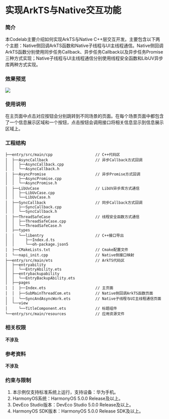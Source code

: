 # 实现ArkTS与Native交互功能

### 简介

本Codelab主要介绍如何实现ArkTS与Native C++层交互开发。主要包含以下两个主题：Native侧回调ArkTS函数和Native子线程与UI主线程通信。Native侧回调ArkTS函数分别使用同步任务Callback、异步任务Callback以及异步任务Promise三种方式实现；Native子线程与UI主线程通信分别使用线程安全函数和LibUV异步库两种方式实现。

### 效果预览

![](screenshots/device/native_case.gif)

### 使用说明

在主页面中点击对应按钮会分别跳转到不同场景的页面。在每个场景页面中都包含了一个信息展示区域和一个按钮，点击按钮会调用接口将相关信息显示到信息展示区域上。

### 工程结构

```
├──entry/src/main/cpp                   // C++代码区
│  ├──AsyncCallback                     // 异步Callback方式回调
│  │  ├──AsyncCallback.cpp                
│  │  └──AsyncCallback.h  
│  ├──AsyncPromise                      // 异步Promise方式回调
│  │  ├──AsyncPromise.cpp                
│  │  └──AsyncPromise.h  
│  ├──LibUvCase                         // LibUV异步库方式通信
│  │  ├──LibUvCase.cpp                
│  │  └──LibUvCase.h  
│  ├──SyncCallback                      // 同步Callback方式回调
│  │  ├──SyncCallback.cpp                
│  │  └──SyncCallback.h  
│  ├──ThreadSafeCase                    // 线程安全函数方式通信
│  │  ├──ThreadSafeCase.cpp                
│  │  └──ThreadSafeCase.h  
│  ├──types
│  │  └──libentry                       // C++接口导出
│  │     ├──Index.d.ts                
│  │     └──oh-package.json5           
│  ├──CMakeLists.txt                    // Cmake配置文件 
│  └──napi_init.cpp                     // Native侧接口映射
├──entry/src/main/ets                   // ArkTS代码区                  
│  ├──entryability        
│  │  └──EntryAbility.ets                                
│  ├──entrybackupability 
│  │  └──EntryBackupAbility.ets                           
│  ├──pages     
│  │  ├──Index.ets                      // 主页面 
│  │  ├──SubMainThreadCom.ets           // Native侧回调ArkTS函数页面 
│  │  └──SyncAndAsyncWork.ets           // Native子线程与UI主线程通信页面           
│  └──view    
│     └──TitleComponent.ets             // 标题组件        
└──entry/src/main/resources             // 应用资源文件
```

### 相关权限

**不涉及**

### 参考资料

**不涉及**

### 约束与限制

1. 本示例仅支持标准系统上运行，支持设备：华为手机。
2. HarmonyOS系统：HarmonyOS 5.0.0 Release及以上。
3. DevEco Studio版本：DevEco Studio 5.0.0 Release及以上。
4. HarmonyOS SDK版本：HarmonyOS 5.0.0 Release SDK及以上。